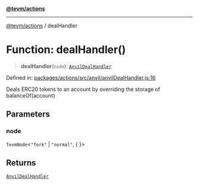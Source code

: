 [**@tevm/actions**](../README.md)

***

[@tevm/actions](../globals.md) / dealHandler

# Function: dealHandler()

> **dealHandler**(`node`): [`AnvilDealHandler`](../type-aliases/AnvilDealHandler.md)

Defined in: [packages/actions/src/anvil/anvilDealHandler.js:16](https://github.com/evmts/tevm-monorepo/blob/main/packages/actions/src/anvil/anvilDealHandler.js#L16)

Deals ERC20 tokens to an account by overriding the storage of balanceOf(account)

## Parameters

### node

`TevmNode`\<`"fork"` \| `"normal"`, \{ \}\>

## Returns

[`AnvilDealHandler`](../type-aliases/AnvilDealHandler.md)
